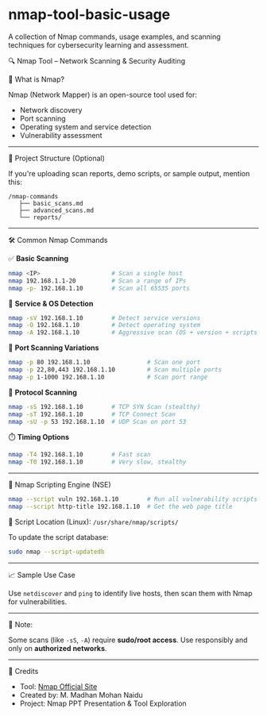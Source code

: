 # nmap-tool-basic-usage
A collection of Nmap commands, usage examples, and scanning techniques for cybersecurity learning and assessment.

🔍 Nmap Tool – Network Scanning & Security Auditing

📌 What is Nmap?

Nmap (Network Mapper) is an open-source tool used for:

* Network discovery
* Port scanning
* Operating system and service detection
* Vulnerability assessment

---

📁 Project Structure (Optional)

If you're uploading scan reports, demo scripts, or sample output, mention this:

```
/nmap-commands
   ├── basic_scans.md
   ├── advanced_scans.md
   └── reports/
```

---

🛠️ Common Nmap Commands

✅ **Basic Scanning**

```bash
nmap <IP>                    # Scan a single host
nmap 192.168.1.1-20          # Scan a range of IPs
nmap -p- 192.168.1.10        # Scan all 65535 ports
```

🔐 **Service & OS Detection**

```bash
nmap -sV 192.168.1.10        # Detect service versions
nmap -O 192.168.1.10         # Detect operating system
nmap -A 192.168.1.10         # Aggressive scan (OS + version + scripts + traceroute)
```

🔁 **Port Scanning Variations**

```bash
nmap -p 80 192.168.1.10                # Scan one port
nmap -p 22,80,443 192.168.1.10         # Scan multiple ports
nmap -p 1-1000 192.168.1.10            # Scan port range
```

📡 **Protocol Scanning**

```bash
nmap -sS 192.168.1.10        # TCP SYN Scan (stealthy)
nmap -sT 192.168.1.10        # TCP Connect Scan
nmap -sU -p 53 192.168.1.10  # UDP Scan on port 53
```

⏱️ **Timing Options**

```bash
nmap -T4 192.168.1.10        # Fast scan
nmap -T0 192.168.1.10        # Very slow, stealthy
```

---

📜 Nmap Scripting Engine (NSE)

```bash
nmap --script vuln 192.168.1.10        # Run all vulnerability scripts
nmap --script http-title 192.168.1.10  # Get the web page title
```

📂 Script Location (Linux):
`/usr/share/nmap/scripts/`

To update the script database:

```bash
sudo nmap --script-updatedb
```

---

📈 Sample Use Case

Use `netdiscover` and `ping` to identify live hosts, then scan them with Nmap for vulnerabilities.

---

🧠 Note:

Some scans (like `-sS`, `-A`) require **sudo/root access**. Use responsibly and only on **authorized networks**.

---

🤝 Credits

* Tool: [Nmap Official Site](https://nmap.org)
* Created by: M. Madhan Mohan Naidu
* Project: Nmap PPT Presentation & Tool Exploration
